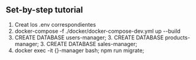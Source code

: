 ## Set-by-step tutorial
1. Creat los .env correspondientes
2. docker-compose -f ./docker/docker-compose-dev.yml up --build
3. CREATE DATABASE users-manager; 3. CREATE DATABASE products-manager; 3. CREATE DATABASE sales-manager;
4. docker exec -it {}-manager bash; npm run migrate;